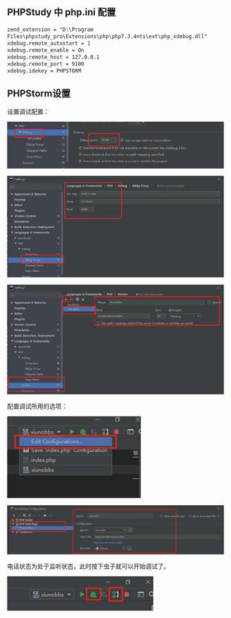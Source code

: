## PHPStudy 中 php.ini 配置

```
zend_extension = "D:\Program Files\phpstudy_pro\Extensions\php\php7.3.4nts\ext\php_xdebug.dll"
xdebug.remote_autostart = 1
xdebug.remote_enable = On
xdebug.remote_host = 127.0.0.1
xdebug.remote_port = 9100
xdebug.idekey = PHPSTORM
```


## PHPStorm设置

设置调试配置：

![images](./images/1587521835(1).jpg)


![images](./images/1587521909(1).jpg)


![images](./images/1587521962(1).jpg)


配置调试所用的选项：

![images](./images/1587522010(1).jpg)

![images](./images/1587522056(1).jpg)


电话状态为处于监听状态，此时按下虫子就可以开始调试了。

![images](./images/1587522099(1).jpg)